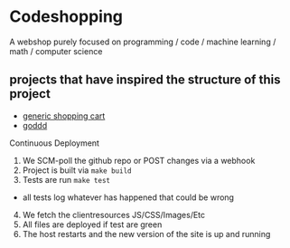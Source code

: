 # Codeshopping
A webshop purely focused on programming / code / machine learning / math / computer science

## projects that have inspired the structure of this project

* [generic shopping cart](https://github.com/fernandez14/go-cart)
* [goddd](https://github.com/marcusolsson/goddd/blob/master/main.go)

Continuous Deployment

1. We SCM-poll the github repo or POST changes via a webhook
2. Project is built via ```make build```
3. Tests are run ```make test```
 * all tests log whatever has happened that could be wrong
4. We fetch the clientresources JS/CSS/Images/Etc
5. All files are deployed if test are green
6. The host restarts and the new version of the site is up and running
